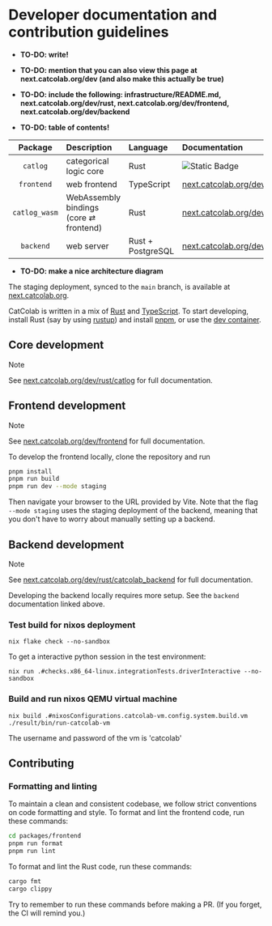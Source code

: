 # Developer documentation and contribution guidelines

- **TO-DO: write!**

- **TO-DO: mention that you can also view this page at next.catcolab.org/dev (and also make this actually be true)**

- **TO-DO: include the following: infrastructure/README.md, next.catcolab.org/dev/rust, next.catcolab.org/dev/frontend, next.catcolab.org/dev/backend**

- **TO-DO: table of contents!**

| Package | Description | Language | Documentation |
| :-----: | :---------- | :------- | :------------ |
| `catlog` | categorical logic core | Rust | ![Static Badge](https://img.shields.io/badge/rust%2Fcatlog?label=%2Fdev%2F&link=https%3A%2F%2Fnext.catcolab.org%2Fdev%2Frust%2Fcatlog) |
| `frontend` | web frontend | TypeScript | [next.catcolab.org/dev/frontend](https://next.catcolab.org/dev/frontend) |
| `catlog_wasm` | WebAssembly bindings (core ⇄ frontend) | Rust | [next.catcolab.org/dev/rust/catlog_wasm](https://next.catcolab.org/dev/rust/catlog_wasm) |
| `backend` | web server | Rust + PostgreSQL | [next.catcolab.org/dev/rust/catcolab_backend](https://next.catcolab.org/dev/rust/catcolab_backend) |

- **TO-DO: make a nice architecture diagram**

The staging deployment, synced to the `main` branch, is available at
[next.catcolab.org](https://next.catcolab.org).

CatColab is written in a mix of [Rust](https://www.rust-lang.org/) and
[TypeScript](https://www.typescriptlang.org/). To start developing, install Rust
(say by using [rustup](https://rustup.rs/)) and install
[pnpm](https://pnpm.io/), or use the [dev container](./.devcontainer/).



## Core development

> [!NOTE]
> See [next.catcolab.org/dev/rust/catlog](https://next.catcolab.org/dev/rust/catlog) for full documentation.



## Frontend development

> [!NOTE]
> See [next.catcolab.org/dev/frontend](https://next.catcolab.org/dev/frontend) for full documentation.

To develop the frontend locally, clone the repository and run

```sh
pnpm install
pnpm run build
pnpm run dev --mode staging
```

Then navigate your browser to the URL provided by Vite. Note that the flag
`--mode staging` uses the staging deployment of the backend, meaning that you don't have to worry about manually setting up a backend.



## Backend development

> [!NOTE]
> See [next.catcolab.org/dev/rust/catcolab_backend](https://next.catcolab.org/dev/rust/catcolab_backend) for full documentation.

Developing the backend locally requires more setup. See the `backend` documentation linked above.


### Test build for nixos deployment
```
nix flake check --no-sandbox
```

To get a interactive python session in the test environment:
```
nix run .#checks.x86_64-linux.integrationTests.driverInteractive --no-sandbox
```


### Build and run nixos QEMU virtual machine
```
nix build .#nixosConfigurations.catcolab-vm.config.system.build.vm
./result/bin/run-catcolab-vm
```

The username and password of the vm is 'catcolab'



## Contributing

### Formatting and linting

To maintain a clean and consistent codebase, we follow strict conventions on
code formatting and style. To format and lint the frontend code, run these
commands:

```sh
cd packages/frontend
pnpm run format
pnpm run lint
```

To format and lint the Rust code, run these commands:

```sh
cargo fmt
cargo clippy
```

Try to remember to run these commands before making a PR. (If you forget, the CI
will remind you.)
